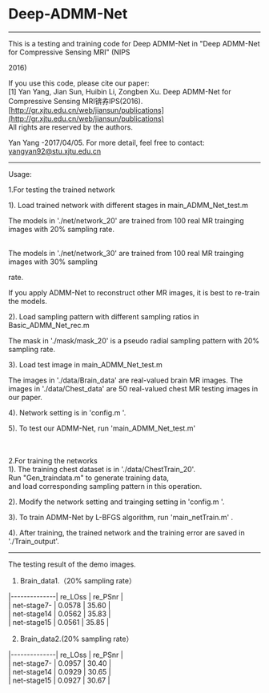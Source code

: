 # Deep-ADMM-Net

***********************************************************************************************************

This is a testing and training code for Deep ADMM-Net in "Deep ADMM-Net for Compressive Sensing MRI" (NIPS 

2016)<br>
 
If you use this code, please cite our paper:<br>
[1] Yan Yang, Jian Sun, Huibin Li, Zongben Xu. Deep ADMM-Net for Compressive Sensing MRI锛孨IPS(2016).<br>
[http://gr.xjtu.edu.cn/web/jiansun/publications](http://gr.xjtu.edu.cn/web/jiansun/publications) <br>
All rights are reserved by the authors.<br>

Yan Yang -2017/04/05. For more detail, feel free to contact: yangyan92@stu.xjtu.edu.cn<br>


***********************************************************************************************************



Usage:<br>

1.For testing the trained network <br>

1). Load trained network with different stages in main_ADMM_Net_test.m

   The models in './net/network_20' are trained from 100 real MR trainging images with 20% sampling rate. 

<br>
   The models in './net/network_30' are trained from 100 real MR trainging images with 30% sampling 

rate.<br>
   
   If you apply ADMM-Net to  reconstruct  other MR images, it is best to re-train the models.<br>

2). Load  sampling pattern with different sampling ratios in Basic_ADMM_Net_rec.m<br>

   The mask in './mask/mask_20' is a pseudo radial sampling pattern with 20% sampling rate.<br>
   
3). Load test image  in main_ADMM_Net_test.m

   The images in './data/Brain_data' are real-valued brain MR images.
   The images in './data/Chest_data' are 50 real-valued chest MR testing images in our paper.

4). Network setting is in  'config.m '.

5). To test our ADMM-Net, run 'main_ADMM_Net_test.m'


<br>
<br>
2.For training the networks<br>
1). The training chest dataset is in './data/ChestTrain_20'.<br>
    Run "Gen_traindata.m" to generate training data, <br>
    and load  corresponding sampling pattern in this operation. <br>


2). Modify the network setting and trainging setting in  'config.m '.

3). To train ADMM-Net by L-BFGS algorithm, run
 'main_netTrain.m' .

4). After training, the trained network and the training error are saved in './Train_output'.<br>



***********************************************************************************************************
 
The testing result of the demo images.

1) Brain_data1.（20% sampling rate）

|--------------|  re_LOss  |  re_PSnr  |  <br>
|  net-stage7- |  0.0578   |  35.60    |  <br>
|  net-stage14 |  0.0562   |  35.83    |  <br>
|  net-stage15 |  0.0561   |  35.85    |  <br>


2) Brain_data2.(20% sampling rate）

|--------------|  re_LOss  |  re_PSnr  |  <br>
|  net-stage7- |  0.0957   |  30.40    |  <br>
|  net-stage14 |  0.0929   |  30.65    |  <br>
|  net-stage15 |  0.0927   |  30.67    |  <br>










